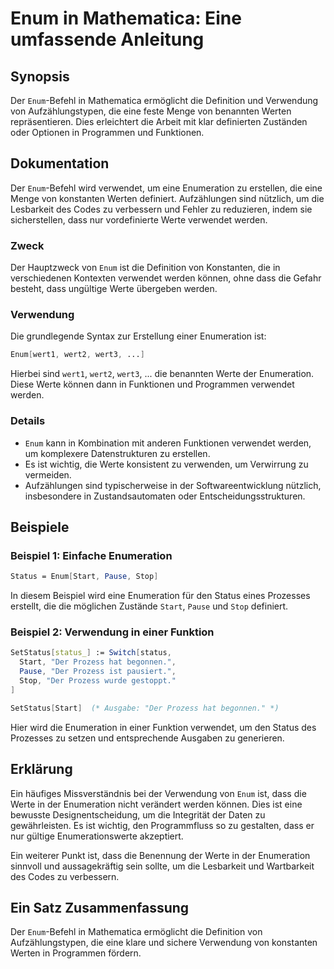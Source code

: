 <!--
Meta Description: # Enum in Mathematica: Eine umfassende Anleitung ## Synopsis Der `Enum`-Befehl in Mathematica ermöglicht die Definition und Verwendung von Aufzählungs...
Meta Keywords: die, der, enum, und, von
-->

# Enum in Mathematica: Eine umfassende Anleitung

## Synopsis
Der `Enum`-Befehl in Mathematica ermöglicht die Definition und Verwendung von Aufzählungstypen, die eine feste Menge von benannten Werten repräsentieren. Dies erleichtert die Arbeit mit klar definierten Zuständen oder Optionen in Programmen und Funktionen.

## Dokumentation
Der `Enum`-Befehl wird verwendet, um eine Enumeration zu erstellen, die eine Menge von konstanten Werten definiert. Aufzählungen sind nützlich, um die Lesbarkeit des Codes zu verbessern und Fehler zu reduzieren, indem sie sicherstellen, dass nur vordefinierte Werte verwendet werden.

### Zweck
Der Hauptzweck von `Enum` ist die Definition von Konstanten, die in verschiedenen Kontexten verwendet werden können, ohne dass die Gefahr besteht, dass ungültige Werte übergeben werden.

### Verwendung
Die grundlegende Syntax zur Erstellung einer Enumeration ist:

```mathematica
Enum[wert1, wert2, wert3, ...]
```

Hierbei sind `wert1`, `wert2`, `wert3`, ... die benannten Werte der Enumeration. Diese Werte können dann in Funktionen und Programmen verwendet werden.

### Details
- `Enum` kann in Kombination mit anderen Funktionen verwendet werden, um komplexere Datenstrukturen zu erstellen.
- Es ist wichtig, die Werte konsistent zu verwenden, um Verwirrung zu vermeiden.
- Aufzählungen sind typischerweise in der Softwareentwicklung nützlich, insbesondere in Zustandsautomaten oder Entscheidungsstrukturen.

## Beispiele

### Beispiel 1: Einfache Enumeration
```mathematica
Status = Enum[Start, Pause, Stop]
```
In diesem Beispiel wird eine Enumeration für den Status eines Prozesses erstellt, die die möglichen Zustände `Start`, `Pause` und `Stop` definiert.

### Beispiel 2: Verwendung in einer Funktion
```mathematica
SetStatus[status_] := Switch[status,
  Start, "Der Prozess hat begonnen.",
  Pause, "Der Prozess ist pausiert.",
  Stop, "Der Prozess wurde gestoppt."
]

SetStatus[Start]  (* Ausgabe: "Der Prozess hat begonnen." *)
```
Hier wird die Enumeration in einer Funktion verwendet, um den Status des Prozesses zu setzen und entsprechende Ausgaben zu generieren.

## Erklärung
Ein häufiges Missverständnis bei der Verwendung von `Enum` ist, dass die Werte in der Enumeration nicht verändert werden können. Dies ist eine bewusste Designentscheidung, um die Integrität der Daten zu gewährleisten. Es ist wichtig, den Programmfluss so zu gestalten, dass er nur gültige Enumerationswerte akzeptiert.

Ein weiterer Punkt ist, dass die Benennung der Werte in der Enumeration sinnvoll und aussagekräftig sein sollte, um die Lesbarkeit und Wartbarkeit des Codes zu verbessern.

## Ein Satz Zusammenfassung
Der `Enum`-Befehl in Mathematica ermöglicht die Definition von Aufzählungstypen, die eine klare und sichere Verwendung von konstanten Werten in Programmen fördern.